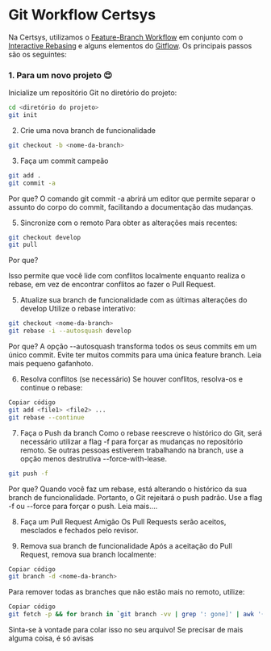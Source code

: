 # Git Workflow Certsys

Na Certsys, utilizamos o [Feature-Branch Workflow](https://www.atlassian.com/git/tutorials/comparing-workflows#feature-branch-workflow) em conjunto com o [Interactive Rebasing](https://www.atlassian.com/git/tutorials/merging-vs-rebasing#the-golden-rule-of-rebasing) e alguns elementos do [Gitflow](https://www.atlassian.com/git/tutorials/comparing-workflows#gitflow-workflow). Os principais passos são os seguintes:

### 1. Para um novo projeto :heart_eyes:

Inicialize um repositório Git no diretório do projeto:

```sh
cd <diretório do projeto>
git init
 ```


2. Crie uma nova branch de funcionalidade

```sh
git checkout -b <nome-da-branch>
 ```

3. Faça um commit campeão

```sh
git add .
git commit -a
```
Por que?
O comando git commit -a abrirá um editor que permite separar o assunto do corpo do commit, facilitando a documentação das mudanças.

5. Sincronize com o remoto
Para obter as alterações mais recentes:

```sh
git checkout develop
git pull
```
Por que?

Isso permite que você lide com conflitos localmente enquanto realiza o rebase, em vez de encontrar conflitos ao fazer o Pull Request.

5. Atualize sua branch de funcionalidade com as últimas alterações do develop
Utilize o rebase interativo:


```sh
git checkout <nome-da-branch>
git rebase -i --autosquash develop
```
Por que?
A opção --autosquash transforma todos os seus commits em um único commit. Evite ter muitos commits para uma única feature branch. Leia mais pequeno gafanhoto.

6. Resolva conflitos (se necessário)
Se houver conflitos, resolva-os e continue o rebase:

```sh
Copiar código
git add <file1> <file2> ...
git rebase --continue
```

7. Faça o Push da branch
Como o rebase reescreve o histórico do Git, será necessário utilizar a flag -f para forçar as mudanças no repositório remoto. Se outras pessoas estiverem trabalhando na branch, use a opção menos destrutiva --force-with-lease.

```sh
git push -f
```
Por que?
Quando você faz um rebase, está alterando o histórico da sua branch de funcionalidade. Portanto, o Git rejeitará o push padrão. Use a flag -f ou --force para forçar o push. Leia mais....

8. Faça um Pull Request Amigão
Os Pull Requests serão aceitos, mesclados e fechados pelo revisor.

9. Remova sua branch de funcionalidade
Após a aceitação do Pull Request, remova sua branch localmente:

```sh
Copiar código
git branch -d <nome-da-branch>
```
Para remover todas as branches que não estão mais no remoto, utilize:


```sh
Copiar código
git fetch -p && for branch in `git branch -vv | grep ': gone]' | awk '{print $1}'`; do git branch -D $branch; done
```


Sinta-se à vontade para colar isso no seu arquivo! Se precisar de mais alguma coisa, é só avisas